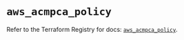 # `aws_acmpca_policy`

Refer to the Terraform Registry for docs: [`aws_acmpca_policy`](https://registry.terraform.io/providers/hashicorp/aws/5.68.0/docs/resources/acmpca_policy).
